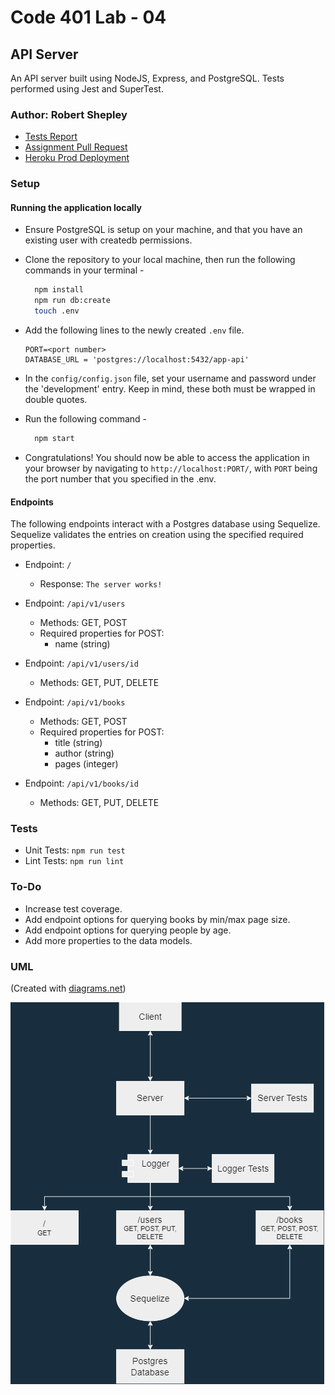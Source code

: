 # Code 401 Lab - 04

## API Server

An API server built using NodeJS, Express, and PostgreSQL. Tests performed using Jest and SuperTest.

### Author: Robert Shepley

<!-- Replace URL's and add more necessary links -->
- [Tests Report](https://github.com/ShepleySound/api-server/actions)
- [Assignment Pull Request](https://github.com/ShepleySound/api-server/pull/2)
- [Heroku Prod Deployment](https://shepley-api-server.herokuapp.com/)

### Setup

#### Running the application locally

- Ensure PostgreSQL is setup on your machine, and that you have an existing user with createdb permissions.

- Clone the repository to your local machine, then run the following commands in your terminal -

  ```bash
    npm install
    npm run db:create
    touch .env
  ```

- Add the following lines to the newly created `.env` file.

  ```text
  PORT=<port number>
  DATABASE_URL = 'postgres://localhost:5432/app-api'
  ```

- In the `config/config.json` file, set your username and password under the 'development' entry. Keep in mind, these both must be wrapped in double quotes.

- Run the following command -

  ```bash
    npm start
  ```

- Congratulations! You should now be able to access the application in your browser by navigating to `http://localhost:PORT/`, with `PORT` being the port number that you specified in the .env.

#### Endpoints

The following endpoints interact with a Postgres database using Sequelize. Sequelize validates the entries on creation using the specified required properties.

- Endpoint: `/`
  - Response: `The server works!`

- Endpoint: `/api/v1/users`
  - Methods: GET, POST
  - Required properties for POST:
    - name (string)

- Endpoint: `/api/v1/users/id`
  - Methods: GET, PUT, DELETE

- Endpoint: `/api/v1/books`
  - Methods: GET, POST
  - Required properties for POST:
    - title (string)
    - author (string)
    - pages (integer)

- Endpoint: `/api/v1/books/id`
  - Methods: GET, PUT, DELETE


### Tests

- Unit Tests: `npm run test`
- Lint Tests: `npm run lint`

### To-Do

- Increase test coverage.
- Add endpoint options for querying books by min/max page size.
- Add endpoint options for querying people by age.
- Add more properties to the data models.

### UML

(Created with [diagrams.net](https://app.diagrams.net/))

![UML Image](api-server.png)

